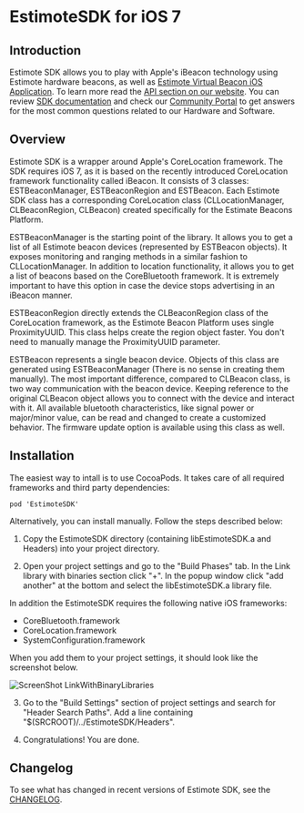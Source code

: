 EstimoteSDK for iOS 7
=======

Introduction
-------

Estimote SDK allows you to play with Apple's iBeacon technology using Estimote hardware beacons, as well as [Estimote Virtual Beacon iOS Application](https://itunes.apple.com/us/app/estimote-virtual-beacon/id686915066). To learn more read the [API section on our website](http://estimote.com/api/index.html#). You can review [SDK documentation](http://estimote.github.io/iOS-SDK/) and check our [Community Portal](http://community.estimote.com) to get answers for the most common questions related to our Hardware and Software.

Overview
-------


Estimote SDK is a wrapper around Apple's CoreLocation framework. The SDK requires iOS 7, as it is based on the recently introduced CoreLocation framework functionality called iBeacon. It consists of 3 classes: ESTBeaconManager, ESTBeaconRegion and ESTBeacon. Each Estimote SDK class has a corresponding CoreLocation class (CLLocationManager, CLBeaconRegion, CLBeacon) created specifically for the Estimate Beacons Platform.

ESTBeaconManager is the starting point of the library. It allows you to get a list of all Estimote beacon devices (represented by ESTBeacon objects). It exposes monitoring and ranging methods in a similar fashion to CLLocationManager. In addition to location functionality, it allows you to get a list of beacons based on the CoreBluetooth framework. It is extremely important to have this option in case the device stops advertising in an iBeacon manner.

ESTBeaconRegion directly extends the CLBeaconRegion class of the CoreLocation framework, as the Estimote Beacon Platform uses single ProximityUUID. This class helps create the region object faster. You don't need to manually manage the ProximityUUID parameter.

ESTBeacon represents a single beacon device. Objects of this class are generated using ESTBeaconManager (There is no sense in creating them manually). The most important difference, compared to CLBeacon class, is two way communication with the beacon device. Keeping reference to the original CLBeacon object allows you to connect with the device and interact with it. All available bluetooth characteristics, like signal power or major/minor value, can be read and changed to create a customized behavior. The firmware update option is available using this class as well.


Installation
-------

The easiest way to intall is to use CocoaPods. It takes care of all required frameworks and third party dependencies:

```
pod 'EstimoteSDK'
```

Alternatively, you can install manually. Follow the steps described below:

1. Copy the EstimoteSDK directory (containing libEstimoteSDK.a and Headers) into your project directory.

2. Open your project settings and go to the "Build Phases" tab. In the Link library with binaries section click "+". In the popup window click "add another" at the bottom and select the libEstimoteSDK.a library file.

  In addition the EstimoteSDK requires the following native iOS frameworks:
  * CoreBluetooth.framework
  * CoreLocation.framework
  * SystemConfiguration.framework

  When you add them to your project settings, it should look like the screenshot below.

  ![ScreenShot LinkWithBinaryLibraries](http://estimote.com/api/BuildPhasesScreenshot.png)

3. Go to the "Build Settings" section of project settings and search for "Header Search Paths". Add a line containing "$(SRCROOT)/../EstimoteSDK/Headers".

4. Congratulations! You are done.

Changelog
-------

To see what has changed in recent versions of Estimote SDK, see the [CHANGELOG](https://github.com/Estimote/iOS-SDK/blob/master/CHANGELOG.md).
